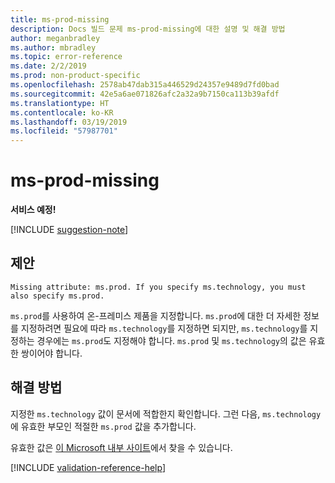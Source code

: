 ```yaml
---
title: ms-prod-missing
description: Docs 빌드 문제 ms-prod-missing에 대한 설명 및 해결 방법
author: meganbradley
ms.author: mbradley
ms.topic: error-reference
ms.date: 2/2/2019
ms.prod: non-product-specific
ms.openlocfilehash: 2578ab47dab315a446529d24357e9489d7fd0bad
ms.sourcegitcommit: 42e5a6ae071826afc2a32a9b7150ca113b39afdf
ms.translationtype: HT
ms.contentlocale: ko-KR
ms.lasthandoff: 03/19/2019
ms.locfileid: "57987701"
---
```

# <a name="ms-prod-missing"></a>ms-prod-missing

**서비스 예정!**

[!INCLUDE [suggestion-note](includes/suggestion-note.md)]

## <a name="suggestion"></a>제안

`Missing attribute: ms.prod. If you specify ms.technology, you must also specify ms.prod.`

`ms.prod`를 사용하여 온-프레미스 제품을 지정합니다. `ms.prod`에 대한 더 자세한 정보를 지정하려면 필요에 따라 `ms.technology`를 지정하면 되지만, `ms.technology`를 지정하는 경우에는 `ms.prod`도 지정해야 합니다. `ms.prod` 및 `ms.technology`의 값은 유효한 쌍이어야 합니다.

## <a name="resolution"></a>해결 방법

지정한 `ms.technology` 값이 문서에 적합한지 확인합니다. 그런 다음, `ms.technology`에 유효한 부모인 적절한 `ms.prod` 값을 추가합니다.

유효한 값은 [이 Microsoft 내부 사이트](https://docsmetadatatool.azurewebsites.net/allowlists)에서 찾을 수 있습니다.

<!--make sure to add this file to your includes folder and verify the path-->
[!INCLUDE [validation-reference-help](includes/validation-reference-help.md)]
